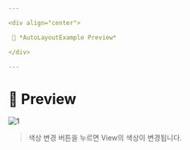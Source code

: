 ```yaml
---

<div align="center">

 💛 *AutoLayoutExample Preview*

</div>

---
```


# 📱 Preview
![1](https://user-images.githubusercontent.com/68846212/186475745-fcaa053d-1528-41b8-a904-d20031650527.gif)
> 색상 변경 버튼을 누르면 View의 색상이 변경됩니다.  